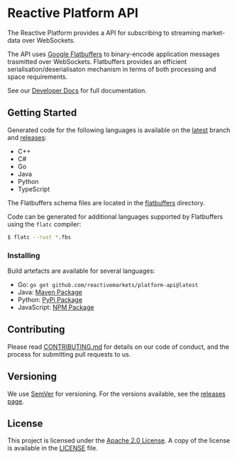 # Reactive Platform API

The Reactive Platform provides a API for subscribing to streaming market-data over WebSockets.

The API uses [Google Flatbuffers](https://google.github.io/flatbuffers/) to binary-encode
application messages trasmitted over WebSockets.
Flatbuffers provides an efficient serialisation/deserialisaton mechanism in terms of both processing
and space requirements.

See our [Developer Docs](https://reactivemarkets.github.io/developer/) for full documentation.

## Getting Started

Generated code for the following languages is available on the
[latest](https://github.com/reactivemarkets/platform-api/tree/latest) branch and
[releases](https://github.com/reactivemarkets/platform-api/releases):

- C++
- C#
- Go
- Java
- Python
- TypeScript

The Flatbuffers schema files are located in the [flatbuffers](flatbuffers/) directory.

Code can be generated for additional languages supported by Flatbuffers using the `flatc` compiler:

```bash
$ flatc --rust *.fbs
```

### Installing

Build artefacts are available for several languages:

- Go: `go get github.com/reactivemarkets/platform-api@latest`
- Java: [Maven Package](https://search.maven.org/artifact/com.reactivemarkets/papi)
- Python: [PyPi Package](https://pypi.org/project/reactive-papi)
- JavaScript: [NPM Package](https://www.npmjs.com/package/@reactivemarkets/platform-api)

## Contributing

Please read [CONTRIBUTING.md](CONTRIBUTING.md) for details
on our code of conduct, and the process for submitting pull requests to us.

## Versioning

We use [SemVer](https://semver.org/) for versioning. For the versions available, see the [releases
page](https://github.com/reactivemarkets/platform-api/releases).

## License

This project is licensed under the [Apache 2.0 License](https://www.apache.org/licenses/LICENSE-2.0).
A copy of the license is available in the [LICENSE](LICENSE) file.

